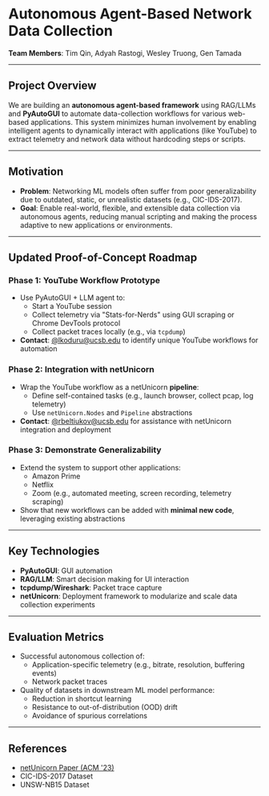 # Autonomous Agent-Based Network Data Collection

**Team Members**: Tim Qin, Adyah Rastogi, Wesley Truong, Gen Tamada

---

## Project Overview

We are building an **autonomous agent-based framework** using RAG/LLMs and **PyAutoGUI** to automate data-collection workflows for various web-based applications. This system minimizes human involvement by enabling intelligent agents to dynamically interact with applications (like YouTube) to extract telemetry and network data without hardcoding steps or scripts.

---

## Motivation

- **Problem**: Networking ML models often suffer from poor generalizability due to outdated, static, or unrealistic datasets (e.g., CIC-IDS-2017).
- **Goal**: Enable real-world, flexible, and extensible data collection via autonomous agents, reducing manual scripting and making the process adaptive to new applications or environments.

---

## Updated Proof-of-Concept Roadmap

### Phase 1: YouTube Workflow Prototype

- Use PyAutoGUI + LLM agent to:
  - Start a YouTube session
  - Collect telemetry via "Stats-for-Nerds" using GUI scraping or Chrome DevTools protocol
  - Collect packet traces locally (e.g., via `tcpdump`)
- **Contact**: [@lkoduru@ucsb.edu](mailto:lkoduru@ucsb.edu) to identify unique YouTube workflows for automation

### Phase 2: Integration with netUnicorn

- Wrap the YouTube workflow as a netUnicorn **pipeline**:
  - Define self-contained tasks (e.g., launch browser, collect pcap, log telemetry)
  - Use `netUnicorn.Nodes` and `Pipeline` abstractions
- **Contact**: [@rbeltiukov@ucsb.edu](mailto:rbeltiukov@ucsb.edu) for assistance with netUnicorn integration and deployment

### Phase 3: Demonstrate Generalizability

- Extend the system to support other applications:
  - Amazon Prime
  - Netflix
  - Zoom (e.g., automated meeting, screen recording, telemetry scraping)
- Show that new workflows can be added with **minimal new code**, leveraging existing abstractions

---

## Key Technologies

- **PyAutoGUI**: GUI automation
- **RAG/LLM**: Smart decision making for UI interaction
- **tcpdump/Wireshark**: Packet trace capture
- **netUnicorn**: Deployment framework to modularize and scale data collection experiments

---

## Evaluation Metrics

- Successful autonomous collection of:
  - Application-specific telemetry (e.g., bitrate, resolution, buffering events)
  - Network packet traces
- Quality of datasets in downstream ML model performance:
  - Reduction in shortcut learning
  - Resistance to out-of-distribution (OOD) drift
  - Avoidance of spurious correlations

---

## References

- [netUnicorn Paper (ACM '23)](https://netunicorn.cs.ucsb.edu)
- CIC-IDS-2017 Dataset
- UNSW-NB15 Dataset
